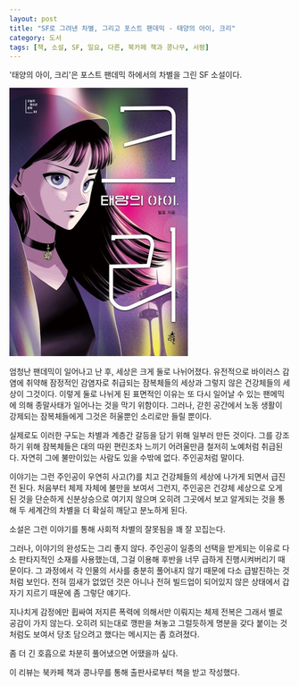 ```yaml
---
layout: post
title: "SF로 그려낸 차별, 그리고 포스트 팬데믹 - 태양의 아이, 크리"
category: 도서
tags: [책, 소설, SF, 일요, 다른, 북카페 책과 콩나무, 서평]
---
```


'태양의 아이, 크리'은
포스트 팬데믹 하에서의 차별을 그린 SF 소설이다.

![표지](/images/child-of-the-sun-cree-book-h480.jpg)

엄청난 팬데믹이 일어나고 난 후, 세상은 크게 둘로 나뉘어졌다.
유전적으로 바이러스 감염에 취약해 잠정적인 감염자로 취급되는 잠복체들의 세상과
그렇지 않은 건강체들의 세상이 그것이다.
이렇게 둘로 나뉘게 된 표면적인 이유는
또 다시 일어날 수 있는 팬메믹에 의해 종말사태가 일어나는 것을 막기 위함이다.
그러나, 갇힌 공간에서 노동 생활이 강제되는 잠복체들에게
그것은 허울뿐인 소리로만 들릴 뿐이다.

실제로도 이러한 구도는 차별과 계층간 갈등을 담기 위해 일부러 만든 것이다.
그를 강조하기 위해 잠복체들은 대의 따윈 편린조차 느끼기 어려울만큼 철저히 노예처럼 취급된다.
자연히 그에 불만이있는 사람도 있을 수밖에 없다.
주인공처럼 말이다.

이야기는 그런 주인공이 우연히 사고(?)를 치고
건강체들의 세상에 나가게 되면서 급진전 된다.
처음부터 체제 자체에 불만을 보여서 그런지,
주인공은 건강체 세상으로 오게 된 것을 단순하게 신분상승으로 여기지 않으며
오히려 그곳에서 보고 알게되는 것을 통해 두 세계간의 차별을 더 확실히 깨닫고 분노하게 된다.

소설은 그런 이야기를 통해 사회적 차별의 잘못됨을 꽤 잘 꼬집는다.

그러나, 이야기의 완성도는 그리 좋지 않다.
주인공이 일종의 선택을 받게되는 이유로 다소 판타지적인 소재를 사용했는데,
그걸 이용해 후반을 너무 급하게 진행시켜버리기 때문이다.
그 과정에서 각 인물의 서사를 충분히 풀어내지 않기 때문에 다소 급발진하는 것처럼 보인다.
전혀 낌새가 없었던 것은 아니나 전혀 빌드업이 되어있지 않은 상태에서 갑자기 지르기 때문에 좀 그렇단 얘기다.

지나치게 감정에만 휩싸여 저지른 폭력에 의해서만 이뤄지는 체제 전복은 그래서 별로 공감이 가지 않는다.
오히려 되는대로 깽판을 쳐놓고 그럴듯하게 명분을 갖다 붙이는 것처럼도 보여서
당초 담으려고 했다는 메시지는 좀 흐려졌다.

좀 더 긴 호흡으로 차분히 풀어냈으면 어땠을까 싶다.



<div class="im im-info">
이 리뷰는 북카페 책과 콩나무를 통해 출판사로부터 책을 받고 작성했다.
</div>
